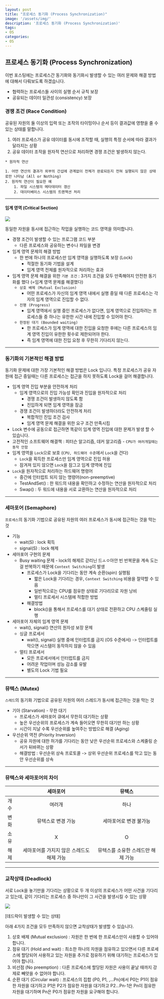 ```yaml
---
layout: post
title: "프로세스 동기화 (Process Synchronization)"
image: '/assets/img/'
description: '프로세스 동기화 (Process Synchronization)'
tags:
- OS
categories:
- OS
---
```


## 프로세스 동기화 (Process Synchronization)

이번 포스팅에는 프로세스간 동기화와 동기화시 발생할 수 있는 여러 문제와 해결 방법에 대해서 다뤄보도록 하겠습니다.

- 협력하는 프로세스들 사이의 실행 순서 규칙 보장
- 공유되는 데이터 일관성 (consistency) 보장

### 경쟁 조건 (Race Condition)

공유된 자원의 둘 이상의 입력 또는 조작의 타이밍이나 순서 등이 결과값에 영향을 줄 수 있는 상태를 말합니다. 

1. 여러 프로세스가 공유 데이터를 동시에 조작할 때, 실행의 특정 순서에 따라 결과가 달라지는 상황
2. 공유 데이터 조작을 원자적 연산으로 처리하면 경쟁 조건은 발생하지 않는다.

```
* 원자적 연산

1. 어떤 연산의 결과가 외부의 간섭에 관계없이 전체가 완료되든지 전혀 실행되지 않은 상태로만 나타남 (All or Nothing)
2. 원자적 연산이 필요한 예
    1. 파일 시스템의 메타데이터 갱신
    2. 데이터베이스 시스템의 트랜잭션 처리
```

---

#### 임계 영역 (Critical Section)

![](https://miro.medium.com/max/700/1*jUgonhLolQEA7S0wXvJ9Ww.png)

동일한 자원을 동시에 접근하는 작업을 실행하는 코드 영역을 의미합니다.

- 경쟁 조건이 발생할 수 있는 프로그램 코드 부분
    - 다른 프로세스와 공유하는 변수나 파일을 변경
- 임계 영역 문제의 해결 방법
    - 한 번에 하나의 프로세스만 임계 영역을 실행하도록 보장 (Lock)
        - 적절한 동기화 기법을 설계
        - 임계 영역 전체를 원자적으로 처리하는 효과
- 임계 영역 문제 해결을 위한 `기본 조건` : 3가지 조건을 모두 만족해야지 안전한 동기화를 했다 (=임계 영역 문제를 해결했다)
    - `상호 배제 (Mutual Exclusion)`
        - 어떤 프로세스가 자신의 임계 영역 내에서 실행 중일 때 다른 프로세스는 각자의 임계 영역으로 진입할 수 없다.
    - `진행 (Progress)`
        - 임계 영역에서 실행 중인 프로세스가 없다면, 임계 영역으로 진입하려는 프로세스들 중 하나는 유한한 시간 내에 진입할 수 있어야 한다.
    - `한정된 대기 (Bounded waiting)`
        - 한 프로세스가 임계 영역에 대한 진입을 요청한 후에는 다른 프로세스의 임계 영역 진입이 유한한 횟수로 제한되어야 한다.
        - 즉 임계 영역에 대한 진입 요청 후 무한히 기다리지 않는다.

---

### 동기화의 기본적인 해결 방법

동기화 문제에 대한 가장 기본적인 해결 방법은 Lock 입니다. 특정 프로세스가 공유 자원에 접근 중일때는 다른 프로세스는 접근을 하지 못하도록
Lock을 걸어 해결합니다.

- 임계 영역 진입 부분을 안전하게 처리
    - 임계 영역으로의 진입 가능성 확인과 진입을 원자적으로 처리
        - 경쟁 조건이 발생하지 않도록 함
        - 진입하게 되면 임계 영역을 잠금
    - 경쟁 조건이 발생하더라도 안전하게 처리
        - 복합적인 진입 조건 검사
        - 임계 영역 문제 해결을 위한 요구 조건 만족시킴
- Lock 변수에 공동으로 접근하면 똑같이 임계 영역 진입에 대한 문제가 발생 할 수 있습니다.
- 고전적인 소프트웨어 해결책 : 피터슨 알고리즘, 데커 알고리즘 - `CPU가 여러개일때는 동작 안함`
- 임계 영역을 `Lock`으로 보호 (`CPU, 하드웨어 수준`에서 `Lock`을 건다)
    - `Lock`을 획득한 프로세스만 임계 영역으로 진입 허용
    - 잠겨져 있지 않으면 `Lock`을 잠그고 임계 영역에 진입
- `Lock`을 원자적으로 처리하는 하드웨어 명령어
    - 중간에 인터럽트 되지 않는 명령어(non-preemptive)
    - TestAndSet() : 한 워드의 내용을 확인하고 수정하는 연산을 원자적으로 처리
    - Swap() : 두 워드에 내용을 서로 교환하는 연산을 원자적으로 처리
    
---

### 세마포어 (Semaphore)

`프로세스`의 동기화 기법으로 공유된 자원의 여러 프로세스가 동시에 접근하는 것을 막는 것

- 기능
    - wait(S) : lock 획득
    - signal(S) : lock 해제
- 세마포어 구현의 문제
    - Busy waiting 문제 - lock의 해제르 갇리닌 드ㅗㅇ아안 빈 반복문을 계속 도는걸 반복하기 때문에 `Context Switching`이 발생
        - 프로세스가 Lock을 기다리는 동안 계속 순환(spin) 실행됨
            - 짧은 Lock을 기다리는 경우, `Context Switching` 비용을 절약할 수 있음
            - 일반적으로는 CPU를 점유한 상태로 기다리므로 자원 낭비
            - 멀티 프로세서 시스템에 적합한 방법
        - 해결방법
            - block()을 통해서 프로세스를 대기 상태로 전환하고 CPU 스케줄링 실행
- 세마포어 자체의 임계 영역 문제
    - wait(), signal() 연산의 원자성 보장 문제
    - 싱글 프로세서
        - wait(), signal() 실행 중에 인터럽트를 금지 (OS 수준에서) -> 인터럽트를 막으면 시스템이 동작하지 않을 수 있음
    - 멀티 프로세서
        - 모든 프로세서에서 인터럽트를 금지
        - 어려운 작업이며 성능 감소를 유발
        - 별도의 Lock 기법 필요
   
---
     
### 뮤텍스 (Mutex)

`스레드`의 동기화 기법으로 공유된 자원의 여러 스레드가 동시에 접근하는 것을 막는 것

- 기아 (Starvation) - 무한 대기
    - 프로세스가 세마포어 큐에서 무한히 대기하는 상황
    - 높은 우선순위의 프로세스가 계속 들어오면 무한히 대기만 하는 상황
    - 시간이 지날 수록 우선순위를 높여주는 방법으로 해결 (Aging)
- 우선순위 역전 (Priority Inversion)
    - 공유 자원에 대한 허가를 기다리는 동안 낮은 우선순위 프로세스와 스케줄링 순서가 뒤바뀌는 상황
    - 해결방법 : 우선순위 상속 프로토콜 -> 상위 우선순위 프로세스를 막고 있는 동안 우선순위를 상속

---

### 뮤텍스와 세마포어의 차이

|  | 세마포어 | 뮤텍스
| :--- | :---: | :---:
| 개수 | 여러개 | 하나
| 변화 | 뮤텍스로 변경 가능 | 세마포어로 변경 불가능
| 소유 | X | O
| 해제 | 세마포어를 가지지 않은 스레드도 해제 가능 | 뮤텍스를 소유한 스레드만 해제 가능

---

### 교착상태 (Deadlock)

서로 Lock을 놓기만을 기다리는 상황으로 두 개 이상의 프로세스가 어떤 사건을 기다리고 있는데, 같이 기다리는 프로세스 중 하나만이 그 사건을 발생시킬 수 있는 상황 

![](https://miro.medium.com/max/700/1*Lmcl0RUw3eVmHUMiHtRWzA.png)

[데드락이 발생할 수 있는 상태]

아래 4가지 조건을 모두 만족하지 않으면 교착상태가 발생할 수 있습니다.

1. 상호 배제 (Mutual exclusion) : 자원은 한 번에 한 프로세스만이 사용할 수 있어야 합니다.
2. 점유 대기 (Hold and wait) : 최소한 하나의 자원을 점유하고 있으면서 다른 프로세스에 할당되어 사용하고 있는 자원을 추가로 점유하기 위해 
대기하는 프로세스가 있어야 합니다.
3. 비선점 (No preemption) : 다른 프로세스에 할당된 자원은 사용이 끝날 때까지 강제로 빼앗을 수 없어야 합니다.
4. 순환 대기 (Circular wait) : 프로세스의 집합 {P0, P1, ,…Pn}에서 P0는 P1이 점유한 자원을 대기하고 P1은 P2가 점유한 자원을 대기하고 P2…Pn-1은 
Pn이 점유한 자원을 대기하며 Pn은 P0가 점유한 자원을 요구해야 합니다.